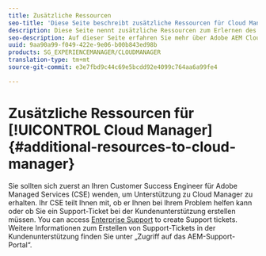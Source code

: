 ```yaml
---
title: Zusätzliche Ressourcen
seo-title: 'Diese Seite beschreibt zusätzliche Ressourcen für Cloud Manager. '
description: Diese Seite nennt zusätzliche Ressourcen zum Erlernen des Umgangs mit Adobe AEM Cloud Manager.
seo-description: Auf dieser Seite erfahren Sie mehr über Adobe AEM Cloud Manager.
uuid: 9aa90a99-f049-422e-9e06-b00b843ed98b
products: SG_EXPERIENCEMANAGER/CLOUDMANAGER
translation-type: tm+mt
source-git-commit: e3e7fbd9c44c69e5bcdd92e4099c764aa6a99fe4

---
```



# Zusätzliche Ressourcen für [!UICONTROL Cloud Manager]{#additional-resources-to-cloud-manager}

Sie sollten sich zuerst an Ihren Customer Success Engineer für Adobe Managed Services (CSE) wenden, um Unterstützung zu Cloud Manager zu erhalten.
Ihr CSE teilt Ihnen mit, ob er Ihnen bei Ihrem Problem helfen kann oder ob Sie ein Support-Ticket bei der Kundenunterstützung erstellen müssen.
You can access [Enterprise Support](https://helpx.adobe.com/contact/enterprise-support.ec.html) to create Support tickets. Weitere Informationen zum Erstellen von Support-Tickets in der Kundenunterstützung finden Sie unter „Zugriff auf das AEM-Support-Portal“.

